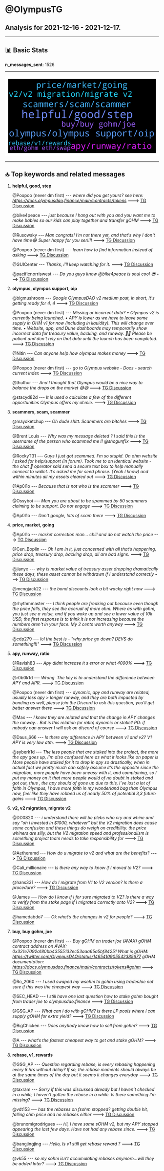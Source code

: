 # **@OlympusTG**
 ## Analysis for **2021-12-16** - **2021-12-17**.

---

## 📊 **Basic Stats**

**n_messages_sent**: 1526

---
![wordcloud](OlympusTG_1Days_wordcloud.png)

---


## 🔝 **Top keywords and related messages**

1. **helpful, good, step**

    @Poopoo (never dm first) --- *where did you get yours? see here: https://docs.olympusdao.finance/main/contracts/tokens* **--->** [TG Discussion](https://t.me/OlympusTG/124610)

    @bike4peace --- *just because I hang out with you and you want me to make babies so our kids can play together and transfer gOHM* **--->** [TG Discussion](https://t.me/OlympusTG/125394)

    @Rusowsky --- *Man congrats! I’m not there yet, and that's why I don't have time😂 Super happy for you ser!!!!* **--->** [TG Discussion](https://t.me/OlympusTG/123625)

    @Poopoo (never dm first) --- *learn how to find information instead of asking* **--->** [TG Discussion](https://t.me/OlympusTG/124175)

    @GUICenter --- *Thanks, I'll keep watching for it.* **--->** [TG Discussion](https://t.me/OlympusTG/123950)

    @pacificnorriswest --- *Do you guys know @bike4peace is soul cool 😎* **--->** [TG Discussion](https://t.me/OlympusTG/123852)

2. **olympus, olympus support, oip**

    @bigmushroom --- *Google OlympusDAO v2 medium post, in short, it's getting ready for 4, 4* **--->** [TG Discussion](https://t.me/OlympusTG/124018)

    @Poopoo (never dm first) --- *Missing or incorrect data?  • Olympus v2 is currently being launched. • APY is lower as we have to leave some supply in OHM v1 for now (including in liquidity). This will change over time. • Website, app, and Dune dashboards may temporarily show incorrect data for treasury value, backing, and runway.  🙏🏽 Please be patient and don't rely on that data until the launch has been completed.* **--->** [TG Discussion](https://t.me/OlympusTG/123777)

    @Nitin --- *Can anyone help how olympus makes money* **--->** [TG Discussion](https://t.me/OlympusTG/124429)

    @Poopoo (never dm first) --- *go to Olympus website - Docs - search current index* **--->** [TG Discussion](https://t.me/OlympusTG/124173)

    @thuthur --- *And I thought that Olympus would be a nice way to balance the drops on the market 😅😅* **--->** [TG Discussion](https://t.me/OlympusTG/125800)

    @stacyd82d --- *It is used o calculate a few of the different opportunities Olympus offers my ohmie.* **--->** [TG Discussion](https://t.me/OlympusTG/123332)

3. **scammers, scam, scammer**

    @mayoketchup --- *Oh dude shitt. Scammers are bitches* **--->** [TG Discussion](https://t.me/OlympusTG/124485)

    @Brent Louis --- *Why was my message deleted ?  I said this is the username of the person who scammed me !!  @shogunf1x* **--->** [TG Discussion](https://t.me/OlympusTG/124510)

    @RockyT31 --- *Guys I just got scammed.  I’m so stupid. On ohm website I asked for help/support (in forum).  Took me to an identical website  - the chat 💬 operator said send a secure text box to help manually connect to wallet. It’s asked me for seed phrase. (Yeah I know) and within minutes all my assets cleared out* **--->** [TG Discussion](https://t.me/OlympusTG/124481)

    @Ap0l1o --- *Because that is not who is the scammer* **--->** [TG Discussion](https://t.me/OlympusTG/124518)

    @Ossyboi --- *Man you are about to be spammed by 50 scammers claiming to be support. Do not engage* **--->** [TG Discussion](https://t.me/OlympusTG/123520)

    @Ap0l1o --- *Don’t google, lots of scam there* **--->** [TG Discussion](https://t.me/OlympusTG/124020)

4. **price, market, going**

    @Ap0l1o --- *market correction man... chill and do not watch the price* **--->** [TG Discussion](https://t.me/OlympusTG/123610)

    @Cen_Boplin --- *Oh I am in it, just concerned with all that’s happening, price drop, treasury drop, backing drop, all are bad signs.* **--->** [TG Discussion](https://t.me/OlympusTG/123607)

    @jianye --- *why is market value of treasury asset dropping dramatically these days, these asset cannot be withdrawn if I understand correctly* **--->** [TG Discussion](https://t.me/OlympusTG/123963)

    @mengjack22 --- *the bond discounts look a bit wacky right now* **--->** [TG Discussion](https://t.me/OlympusTG/124597)

    @rhythmmaster --- *I think people are freaking out because even though the price falls, they see the accrual of more ohm.  Where as with gohm, you just see a value, and if you wake up and see a lower value of 10k USD, the first response is to think it is not increasing because the numbers aren't in your face.  My 2 cents worth anyway* **--->** [TG Discussion](https://t.me/OlympusTG/124611)

    @cdp279 --- *lol  the best is - "why price go down? DEVS do something!!!"* **--->** [TG Discussion](https://t.me/OlympusTG/125848)

5. **apy, runway, ratio**

    @Ravish83 --- *Apy didnt increase it s error or what 4000%* **--->** [TG Discussion](https://t.me/OlympusTG/123776)

    @r0b0k1d --- *Wrong. The key is to understand the difference between APY and APR.* **--->** [TG Discussion](https://t.me/OlympusTG/125528)

    @Poopoo (never dm first) --- *dynamic, apy and runway are related, usually less apy > longer runway, and they are both impacted by bonding as well, please join the Discord to ask this question, you'll get better answer there* **--->** [TG Discussion](https://t.me/OlympusTG/124648)

    @Max --- *I know they are related and that the change in APY changes the runway. . But is this relation (or ratio) dynamic or static? PD: if nobody can answer I will ask on discord of course* **--->** [TG Discussion](https://t.me/OlympusTG/124661)

    @Daus_666 --- *Is there any difference in APY between v1 and v2? V1 APY is very low atm.* **--->** [TG Discussion](https://t.me/OlympusTG/124559)

    @syberk1d --- *The less people that are staked into the project, the more the apy goes up,   I’m also confused here as what it looks like on paper is  More people have staked for it to drop in apy so drastically, when in actual fact we pretty much can safely assume it’s the opposite since the migration, more people have been uneasy with it, and complaining, so I put my money on it that more people would of no doubt in staked and got out, thus , the apy should of gone up due to this, I’ve lost a lot of faith in Olympus, I have more faith in my wonderland bag than Olympus now, feel like they have robbed us of nearly 50% of potential 3,3  future gains* **--->** [TG Discussion](https://t.me/OlympusTG/124918)

6. **v2, v2 migration, migrate v2**

    @DD0820 --- *i understand there will be plebs who cry and whine and say “oh i invested in $1000, whatever” but the V2 migration does cause some confusion and these things do weigh on credibility. the price whiners are silly, but the V2 migration speed and professionalism is something project team needs to take responsibility for* **--->** [TG Discussion](https://t.me/OlympusTG/125349)

    @Aetheramd --- *How do u migrate to v2 and what are the benefits?* **--->** [TG Discussion](https://t.me/OlympusTG/124440)

    @Cali_millionaire --- *Is there any way to know if I moved to V2?* **--->** [TG Discussion](https://t.me/OlympusTG/125615)

    @hans331 --- *How do I migrate from V1 to V2 version?  Is there a procedure?* **--->** [TG Discussion](https://t.me/OlympusTG/124381)

    @James --- *How do I know if I for sure migrated to V2? Is there a way to verify from the stake page if I migrated correctly onto V2?* **--->** [TG Discussion](https://t.me/OlympusTG/124140)

    @hamedabdo7 --- *Ok what’s the changes in v2 for people?* **--->** [TG Discussion](https://t.me/OlympusTG/123144)

7. **buy, buy gohm, joe**

    @Poopoo (never dm first) --- *Buy gOHM on trader joe (AVAX) gOHM contract address on AVAX: 0x321e7092a180bb43555132ec53aaa65a5bf84251  What is gOHM: https://twitter.com/OlympusDAO/status/1465410905542385677  gOHM documentation: https://docs.olympusdao.finance/main/contracts/tokens#gohm* **--->** [TG Discussion](https://t.me/OlympusTG/124604)

    @Ro_2060 --- *I used swaped my wsohm to gohm using traderJoe not sure if this was the cheapest way* **--->** [TG Discussion](https://t.me/OlympusTG/125691)

    @SEC_HEAD --- *I still have one last question how to stake gohm bought from trader joe to olympusdao.finance* **--->** [TG Discussion](https://t.me/OlympusTG/124635)

    @GSG_AP --- *What can I do with gOHM? Is there LP pools where I can supply gOHM for extra yield?* **--->** [TG Discussion](https://t.me/OlympusTG/123843)

    @BigChicken --- *Does anybody know how to sell from gohm?* **--->** [TG Discussion](https://t.me/OlympusTG/124868)

    @A --- *what’s the fastest cheapest way to get and stake gOHM?* **--->** [TG Discussion](https://t.me/OlympusTG/124252)

8. **rebase, v1, rewards**

    @GSG_AP --- *Question regarding rebase, is every rebasing happening every 8 hrs without delay?  If so, the rebase moments should always be at the same times of the day but it seems it changes everyday* **--->** [TG Discussion](https://t.me/OlympusTG/125190)

    @taxram --- *Sorry if this was discussed already but I haven’t checked in a while, I haven’t gotten the rebase in a while. Is there something I’m missing?* **--->** [TG Discussion](https://t.me/OlympusTG/124758)

    @vdt153 --- *has the rebases on fsohm stopped? getting double hit, falling ohm price and no rebases either* **--->** [TG Discussion](https://t.me/OlympusTG/123112)

    @brunomigrodrigues --- *Hi, I have some sOHM v2, but my APY stopped appearing the last few days. Have not had any rebase since.* **--->** [TG Discussion](https://t.me/OlympusTG/125487)

    @bangjingjing --- *Hello, Is v1 still get rebase reward ?* **--->** [TG Discussion](https://t.me/OlympusTG/125107)

    @vk55 --- *so my sohm isn’t accumulating rebases anymore…will they be added later?* **--->** [TG Discussion](https://t.me/OlympusTG/123985)

